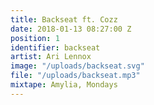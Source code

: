 ```yaml
---
title: Backseat ft. Cozz
date: 2018-01-13 08:27:00 Z
position: 1
identifier: backseat
artist: Ari Lennox
image: "/uploads/backseat.svg"
file: "/uploads/backseat.mp3"
mixtape: Amylia, Mondays
---
```


